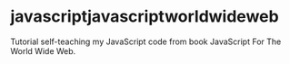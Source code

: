 # javascriptjavascriptworldwideweb
Tutorial self-teaching my JavaScript code from book JavaScript For The World Wide Web.
